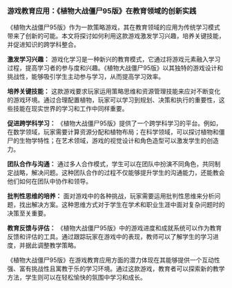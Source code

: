 ### 游戏教育应用：《植物大战僵尸95版》在教育领域的创新实践

《植物大战僵尸95版》作为一款策略游戏，其在教育领域的应用为传统学习模式带来了创新的可能。本文将探讨如何利用这款游戏激发学习兴趣，培养关键技能，并促进知识的跨学科整合。

**激发学习兴趣：**
游戏化学习是一种新兴的教育模式，它通过将游戏元素融入学习过程，提高学习者的参与度和兴趣。《植物大战僵尸95版》以其独特的游戏设计和挑战性，能够吸引学生主动参与学习，从而提高学习效率。

**培养关键技能：**
这款游戏要求玩家运用策略思维和资源管理技能来应对不断变化的游戏环境。通过合理配置植物，玩家可以学习到规划、决策和执行的重要性，这些技能在现实世界的学习和工作中同样重要。

**促进跨学科学习：**
《植物大战僵尸95版》提供了一个跨学科学习的平台。例如，在数学领域，玩家需要计算资源分配和植物布局；在科学领域，可以探讨植物和僵尸的生物学特性；在艺术领域，游戏的视觉设计和角色造型可以激发学生的创造力。

**团队合作与沟通：**
通过多人合作模式，学生可以在团队中扮演不同角色，共同制定战略，解决问题。这种团队合作的过程不仅能够提升学生的沟通能力，还能教会他们如何在团队中协作和领导。

**批判性思维的培养：**
面对游戏中的各种挑战，玩家需要运用批判性思维来分析问题，找出解决方案。这种思维方式对于学生在学术和职业生涯中面对复杂问题时的决策至关重要。

**教育反馈与评估：**
《植物大战僵尸95版》中的游戏进度和成就系统可以作为教育反馈和评估的工具。通过跟踪玩家在游戏中的表现，教师可以了解学生的学习进度，并据此调整教学策略。

《植物大战僵尸95版》在游戏教育应用方面的潜力体现在其能够提供一个互动性强、富有挑战性且寓教于乐的学习环境。通过这款游戏，教育者可以探索新的教学方法，学生则可以在轻松愉快的氛围中学习和成长。